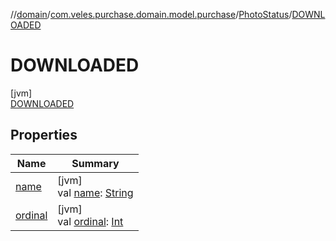 //[domain](../../../../index.md)/[com.veles.purchase.domain.model.purchase](../../index.md)/[PhotoStatus](../index.md)/[DOWNLOADED](index.md)

# DOWNLOADED

[jvm]\
[DOWNLOADED](index.md)

## Properties

| Name | Summary |
|---|---|
| [name](../../../com.veles.purchase.domain.model.setting/-size-type/-p-e-r-c-e-n-t/index.md#-372974862%2FProperties%2F-1078502285) | [jvm]<br>val [name](../../../com.veles.purchase.domain.model.setting/-size-type/-p-e-r-c-e-n-t/index.md#-372974862%2FProperties%2F-1078502285): [String](https://kotlinlang.org/api/latest/jvm/stdlib/kotlin/-string/index.html) |
| [ordinal](../../../com.veles.purchase.domain.model.setting/-size-type/-p-e-r-c-e-n-t/index.md#-739389684%2FProperties%2F-1078502285) | [jvm]<br>val [ordinal](../../../com.veles.purchase.domain.model.setting/-size-type/-p-e-r-c-e-n-t/index.md#-739389684%2FProperties%2F-1078502285): [Int](https://kotlinlang.org/api/latest/jvm/stdlib/kotlin/-int/index.html) |
